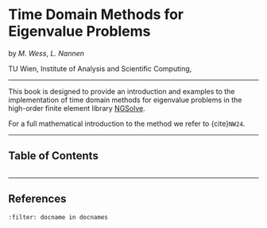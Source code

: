 # Time Domain Methods for Eigenvalue Problems

by *M. Wess*, *L. Nannen*

TU Wien, Institute of Analysis and Scientific Computing, 


---


This book is designed to provide an introduction and examples to the implementation of time domain methods for eigenvalue problems in the high-order finite element library [NGSolve](https://ngsolve.org).


For a full mathematical introduction to the method we refer to {cite}`NW24`.

---

## Table of Contents
```{tableofcontents}
```


---

## References
```{bibliography}
:filter: docname in docnames
```
